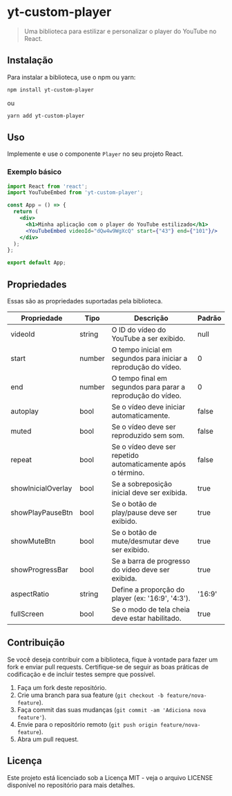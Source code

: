 # yt-custom-player

> Uma biblioteca para estilizar e personalizar o player do YouTube no React.

## Instalação

Para instalar a biblioteca, use o npm ou yarn:

```bash
npm install yt-custom-player
```

ou

```bash
yarn add yt-custom-player
```

## Uso

Implemente e use o componente `Player` no seu projeto React.

### Exemplo básico

```jsx
import React from 'react';
import YouTubeEmbed from 'yt-custom-player';

const App = () => {
  return (
    <div>
      <h1>Minha aplicação com o player do YouTube estilizado</h1>
      <YouTubeEmbed videoId="dQw4w9WgXcQ" start={"43"} end={"101"}/>
    </div>
  );
};

export default App;
```


## Propriedades

Essas são as propriedades suportadas pela biblioteca.

| Propriedade        | Tipo    | Descrição                                                     | Padrão  |
|--------------------|---------|---------------------------------------------------------------|---------|
| videoId            | string  | O ID do vídeo do YouTube a ser exibido.                       | null    |
| start              | number  | O tempo inicial em segundos para iniciar a reprodução do vídeo.| 0       |
| end                | number  | O tempo final em segundos para parar a reprodução do vídeo.    | 0       |
| autoplay           | bool    | Se o vídeo deve iniciar automaticamente.                      | false   |
| muted              | bool    | Se o vídeo deve ser reproduzido sem som.                       | false   |
| repeat             | bool    | Se o vídeo deve ser repetido automaticamente após o término.   | false   |
| showInicialOverlay | bool    | Se a sobreposição inicial deve ser exibida.                    | true    |
| showPlayPauseBtn   | bool    | Se o botão de play/pause deve ser exibido.                     | true    |
| showMuteBtn        | bool    | Se o botão de mute/desmutar deve ser exibido.                  | true    |
| showProgressBar    | bool    | Se a barra de progresso do vídeo deve ser exibida.             | true    |
| aspectRatio        | string  | Define a proporção do player (ex: '16:9', '4:3').             | '16:9'  |
| fullScreen         | bool    | Se o modo de tela cheia deve estar habilitado.                 | true    |

## Contribuição

Se você deseja contribuir com a biblioteca, fique à vontade para fazer um fork e enviar pull requests. Certifique-se de seguir as boas práticas de codificação e de incluir testes sempre que possível.

1. Faça um fork deste repositório.
2. Crie uma branch para sua feature (`git checkout -b feature/nova-feature`).
3. Faça commit das suas mudanças (`git commit -am 'Adiciona nova feature'`).
4. Envie para o repositório remoto (`git push origin feature/nova-feature`).
5. Abra um pull request.

## Licença

Este projeto está licenciado sob a Licença MIT - veja o arquivo LICENSE disponível no repositório para mais detalhes.
